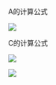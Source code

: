 

A的计算公式

![](https://bkimg.cdn.bcebos.com/formula/ac0926e610dce08b12a0c0c42b835cb0.svg)


C的计算公式

![](https://bkimg.cdn.bcebos.com/formula/620a7d43cbc2c75ca47802b017929910.svg)


![](https://bkimg.cdn.bcebos.com/formula/e7c3366acf00b8d611cd99ac5f14ea18.svg)

